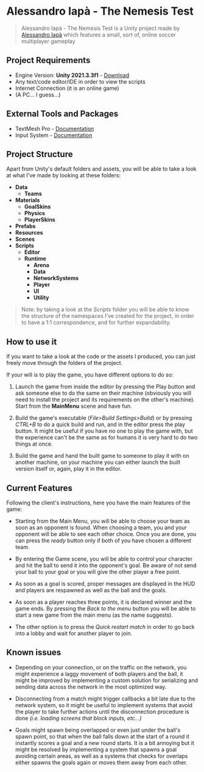 # Alessandro Iapà - The Nemesis Test

> Alessandro Iapà - The Nemesis Test is a Unity project made by [Alessandro Iapà](https://alessandroiapo99.wixsite.com/gameprogrammer) which features a small, sort of, online soccer multiplayer gameplay

## Project Requirements

* Engine Version: **Unity 2021.3.3f1** - [Download](https://download.unity3d.com/download_unity/af2e63e8f9bd/Windows64EditorInstaller/UnitySetup64-2021.3.3f1.exe)
* Any text/code editor/IDE in order to view the scripts 
* Internet Connection (it is an online game)
* (A PC... I guess...)

## External Tools and Packages

* TextMesh Pro - [Documentation](https://docs.unity3d.com/Packages/com.unity.textmeshpro@3.0/manual/index.html)
* Input System - [Documentation](https://docs.unity3d.com/Packages/com.unity.inputsystem@1.3/manual/index.html)

## Project Structure

Apart from Unity's default folders and assets, you will be able to take a look at what I've made by looking at these folders:

* **Data**
    * **Teams**
* **Materials**
    * **GoalSkins**
    * **Physics**
    * **PlayerSkins**
* **Prefabs**
* **Resources**
* **Scenes**
* **Scripts**
    * **Editor**
    * **Runtime**
        * **Arena**
        * **Data**
        * **NetworkSystems**
        * **Player**
        * **UI**
        * **Utility**

> Note: by taking a look at the *Scripts* folder you will be able to know the structure of the namespaces I've created for the project, in order to have a 1:1 correspondence, and for further expandability.

## How to use it

If you want to take a look at the code or the assets I produced, you can just freely move through the folders of the project.

If your will is to play the game, you have different options to do so:

1. Launch the game from inside the editor by pressing the Play button and ask someone else to do the same on their machine (obviously you will need to install the project and its requirements on the other's machine).
Start from the **MainMenu** scene and have fun.

2. Build the game's executable (*File>Build Settings>Build*) or by pressing *CTRL+B* to do a quick build and run, and in the editor press the play button. It might be useful if you have no one to play the game with, but the experience can't be the same as for humans it is very hard to do two things at once.

3. Build the game and hand the built game to someone to play it with on another machine, on your machine you can either launch the built version itself or, again, play it in the editor.

## Current Features

Following the client's instructions, here you have the main features of the game: 

* Starting from the Main Menu, you will be able to choose your team as soon as an opponent is found.
When choosing a team, you and your opponent will be able to see each other choice.
Once you are done, you can press the *ready* button only if both of you have chosen a different team.

* By entering the Game scene, you will be able to control your character and hit the ball to send it into the opponent's goal. Be aware of not send your ball to your goal or you will give the other player a free point.

* As soon as a goal is scored, proper messages are displayed in the HUD and players are respawned as well as the ball and the goals.

* As soon as a player reaches three points, it is declared winner and the game ends. By pressing the *Back to the menu* button you will be able to start a new game from the main menu (as the name suggests).

* The other option is to press the *Quick restart match* in order to go back into a lobby and wait for another player to join.

## Known issues

* Depending on your connection, or on the traffic on the network, you might experience a laggy movement of both players and the ball, it might be improved by implementing a custom solution for serializing and sending data across the network in the most optimized way.

* Disconnecting from a match might trigger callbacks a bit late due to the network system, so it might be useful to implement systems that avoid the player to take further actions until the disconnection procedure is done *(i.e. loading screens that block inputs, etc...)*

* Goals might spawn being overlapped or even just under the ball's spawn point, so that when the ball falls down at the start of a round it instantly scores a goal and a new round starts. It is a bit annoying but it might be resolved by implementing a system that spawns a goal avoiding certain areas, as well as a systems that checks for overlaps either spawns the goals again or moves them away from each other.
